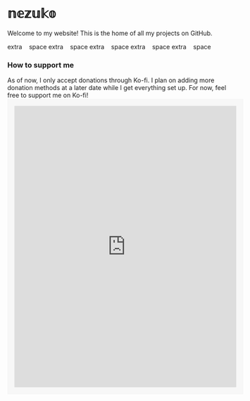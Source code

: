 <h1>𝕟𝕖𝕫𝕦𝕜𝕠</h1>


Welcome to my website! This is the home of all my projects on GitHub.


<html>
extra &nbsp;&nbsp; space
extra &nbsp;&nbsp; space
extra &nbsp;&nbsp; space
extra &nbsp;&nbsp; space
extra &nbsp;&nbsp; space
</html>

<h3>How to support me</h3>
As of now, I only accept donations through Ko-fi. I plan on adding more donation methods at a later date while I get everything set up. For now, feel free to support me on Ko-fi!

<html> <iframe src='https://ko-fi.com/je_suis_nezuko/?hidefeed=true&widget=true&embed=true' style='border:none;width:100%;padding:16px;background:#f7f7f7;' height='640' title='je_suis_nezuko'></iframe> </html>
